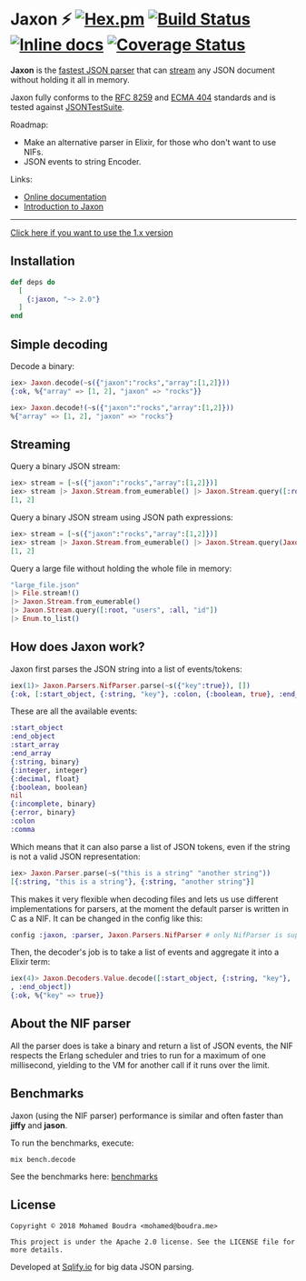 # Jaxon :zap: [![Hex.pm](https://img.shields.io/hexpm/v/jaxon.svg)](https://hex.pm/packages/jaxon) [![Build Status](https://travis-ci.org/boudra/jaxon.svg?branch=master)](https://travis-ci.org/boudra/jaxon) [![Inline docs](http://inch-ci.org/github/boudra/jaxon.svg)](http://inch-ci.org/github/boudra/jaxon) [![Coverage Status](https://coveralls.io/repos/github/boudra/jaxon/badge.svg)](https://coveralls.io/github/boudra/jaxon)

**Jaxon** is the [fastest JSON parser](#benchmarks) that can [stream](#streaming) any JSON document without holding it all in memory.

Jaxon fully conforms to the [RFC 8259](https://tools.ietf.org/html/rfc8259) and [ECMA 404](http://www.ecma-international.org/publications/standards/Ecma-404.htm) standards and is tested against [JSONTestSuite](https://github.com/nst/JSONTestSuite).

Roadmap:

- Make an alternative parser in Elixir, for those who don't want to use NIFs.
- JSON events to string Encoder.

Links:

- [Online documentation](https://hexdocs.pm/jaxon/)
- [Introduction to Jaxon](https://moboudra.com/intro-to-jaxon-json-parser-for-elixir/)

---

[Click here if you want to use the 1.x version](https://github.com/boudra/jaxon/tree/fb638f76945236822e8e015ee4b4d79b8255b71e)

## Installation

```elixir
def deps do
  [
    {:jaxon, "~> 2.0"}
  ]
end
```

## Simple decoding

Decode a binary:

```elixir
iex> Jaxon.decode(~s({"jaxon":"rocks","array":[1,2]}))
{:ok, %{"array" => [1, 2], "jaxon" => "rocks"}}

iex> Jaxon.decode!(~s({"jaxon":"rocks","array":[1,2]}))
%{"array" => [1, 2], "jaxon" => "rocks"}
```

## Streaming

Query a binary JSON stream:

```elixir
iex> stream = [~s({"jaxon":"rocks","array":[1,2]})]
iex> stream |> Jaxon.Stream.from_eumerable() |> Jaxon.Stream.query([:root, "array", :all]) |> Enum.to_list()
[1, 2]
```

Query a binary JSON stream using JSON path expressions:

```elixir
iex> stream = [~s({"jaxon":"rocks","array":[1,2]})]
iex> stream |> Jaxon.Stream.from_eumerable() |> Jaxon.Stream.query(Jaxon.Path.parse!("$.array[*]")) |> Enum.to_list()
[1, 2]
```

Query a large file without holding the whole file in memory:

```elixir
"large_file.json"
|> File.stream!()
|> Jaxon.Stream.from_eumerable()
|> Jaxon.Stream.query([:root, "users", :all, "id"])
|> Enum.to_list()
```

## How does Jaxon work?

Jaxon first parses the JSON string into a list of events/tokens:

```elixir
iex(1)> Jaxon.Parsers.NifParser.parse(~s({"key":true}), [])
{:ok, [:start_object, {:string, "key"}, :colon, {:boolean, true}, :end_object]}
```

These are all the available events:

```elixir
:start_object
:end_object
:start_array
:end_array
{:string, binary}
{:integer, integer}
{:decimal, float}
{:boolean, boolean}
nil
{:incomplete, binary}
{:error, binary}
:colon
:comma
```

Which means that it can also parse a list of JSON tokens, even if the string is not a valid JSON representation:

```elixir
iex> Jaxon.Parser.parse(~s("this is a string" "another string"))
[{:string, "this is a string"}, {:string, "another string"}]
```

This makes it very flexible when decoding files and lets us use different implementations for parsers, at the moment the default parser is written in C as a NIF. It can be changed in the config like this:

```elixir
config :jaxon, :parser, Jaxon.Parsers.NifParser # only NifParser is supported at the moment
```

Then, the decoder's job is to take a list of events and aggregate it into a Elixir term:

```elixir
iex(4)> Jaxon.Decoders.Value.decode([:start_object, {:string, "key"}, :colon, {:boolean, true}
, :end_object])
{:ok, %{"key" => true}}
```

## About the NIF parser

All the parser does is take a binary and return a list of JSON events, the NIF respects the Erlang scheduler and tries to run for a maximum of one millisecond, yielding to the VM for another call if it runs over the limit.

## Benchmarks

Jaxon (using the NIF parser) performance is similar and often faster than **jiffy** and **jason**.

To run the benchmarks, execute:

```shell
mix bench.decode
```

See the benchmarks here: [benchmarks](/BENCHMARKS.md)

## License

```
Copyright © 2018 Mohamed Boudra <mohamed@boudra.me>

This project is under the Apache 2.0 license. See the LICENSE file for more details.
```

Developed at [Sqlify.io](https://sqlify.io) for big data JSON parsing.
